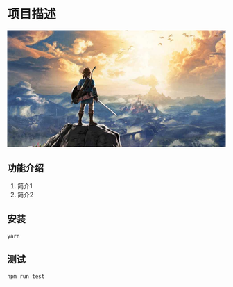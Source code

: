 # 项目描述

![my love](./logo.png) 

## 功能介绍
1. 简介1 
2. 简介2   

## 安装
```
yarn
```

## 测试   
```
npm run test    
```
 
